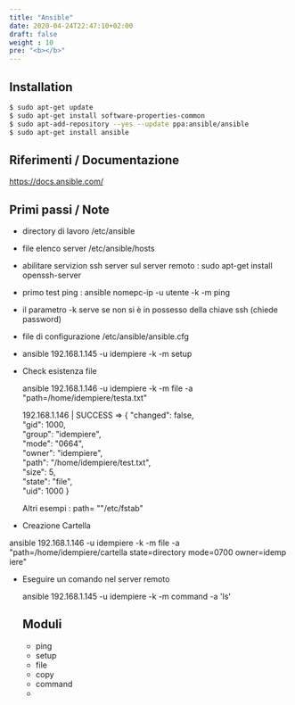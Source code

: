 ```yaml
---
title: "Ansible"
date: 2020-04-24T22:47:10+02:00
draft: false
weight : 10
pre: "<b></b>"
--- 
```


## Installation

```bash
$ sudo apt-get update
$ sudo apt-get install software-properties-common
$ sudo apt-add-repository --yes --update ppa:ansible/ansible
$ sudo apt-get install ansible
```

 

## Riferimenti / Documentazione

https://docs.ansible.com/





## Primi passi / Note

- directory di lavoro   /etc/ansible

- file elenco server  /etc/ansible/hosts

- abilitare servizion ssh server sul server remoto : sudo apt-get install openssh-server

- primo test ping : ansible nomepc-ip -u utente -k -m ping

- il parametro -k serve se non si è in possesso della chiave ssh (chiede password)

- file di configurazione /etc/ansible/ansible.cfg

- ansible 192.168.1.145 -u idempiere -k -m setup 

- Check esistenza file

   ansible 192.168.1.146 -u idempiere -k -m file -a "path=/home/idempiere/testa.txt"

  192.168.1.146 | SUCCESS => {
      "changed": false,  
      "gid": 1000,  
      "group": "idempiere",  
      "mode": "0664",  
      "owner": "idempiere",  
      "path": "/home/idempiere/test.txt",  
      "size": 5,  
      "state": "file",  
      "uid": 1000
  }

  Altri esempi : path= ""/etc/fstab"

- Creazione Cartella 
  

ansible 192.168.1.146 -u idempiere -k -m file -a "path=/home/idempiere/cartella state=directory mode=0700 owner=idemp
  iere"

- Eseguire un comando nel server remoto
  
   ansible 192.168.1.145 -u idempiere -k -m command  -a 'ls'
  
  ## Moduli 
  
  - ping 
  - setup
  - file
  - copy
  - command
  - 

